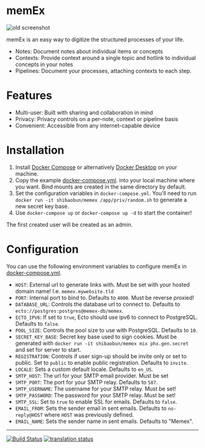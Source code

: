 # memEx

![old screenshot](https://gitea.bubbletea.dev/shibao/memEx/raw/branch/stable/home.png)

memEx is an easy way to digitize the structured processes of your life.

- Notes: Document notes about individual items or concepts
- Contexts: Provide context around a single topic and hotlink to individual
  concepts in your notes
- Pipelines: Document your processes, attaching contexts to each step.

# Features

- Multi-user: Built with sharing and collaboration in mind
- Privacy: Privacy controls on a per-note, context or pipeline basis
- Convenient: Accessible from any internet-capable device

# Installation

1. Install [Docker Compose](https://docs.docker.com/compose/install/) or alternatively [Docker Desktop](https://docs.docker.com/desktop/) on your machine.
1. Copy the example [docker-compose.yml](https://gitea.bubbletea.dev/shibao/memEx/src/branch/stable/docker-compose.yml). into your local machine where you want.
   Bind mounts are created in the same directory by default.
1. Set the configuration variables in `docker-compose.yml`. You'll need to run
   `docker run -it shibaobun/memex /app/priv/random.sh` to generate a new
   secret key base.
1. Use `docker-compose up` or `docker-compose up -d` to start the container!

The first created user will be created as an admin.

# Configuration

You can use the following environment variables to configure memEx in
[docker-compose.yml](https://gitea.bubbletea.dev/shibao/memEx/src/branch/stable/docker-compose.yml).

- `HOST`: External url to generate links with. Must be set with your hosted
  domain name! I.e. `memex.mywebsite.tld`
- `PORT`: Internal port to bind to. Defaults to `4000`. Must be reverse proxied!
- `DATABASE_URL`: Controls the database url to connect to. Defaults to
  `ecto://postgres:postgres@memex-db/memex`.
- `ECTO_IPV6`: If set to `true`, Ecto should use ipv6 to connect to PostgreSQL.
  Defaults to `false`.
- `POOL_SIZE`: Controls the pool size to use with PostgreSQL. Defaults to `10`.
- `SECRET_KEY_BASE`: Secret key base used to sign cookies. Must be generated
  with `docker run -it shibaobun/memex mix phx.gen.secret` and set for server to start.
- `REGISTRATION`: Controls if user sign-up should be invite only or set to
  public. Set to `public` to enable public registration. Defaults to `invite`.
- `LOCALE`: Sets a custom default locale. Defaults to `en_US`.
- `SMTP_HOST`: The url for your SMTP email provider. Must be set
- `SMTP_PORT`: The port for your SMTP relay. Defaults to `587`.
- `SMTP_USERNAME`: The username for your SMTP relay. Must be set!
- `SMTP_PASSWORD`: The password for your SMTP relay. Must be set!
- `SMTP_SSL`: Set to `true` to enable SSL for emails. Defaults to `false`.
- `EMAIL_FROM`: Sets the sender email in sent emails. Defaults to
  `no-reply@HOST` where `HOST` was previously defined.
- `EMAIL_NAME`: Sets the sender name in sent emails. Defaults to "Memex".

---

[![Build
Status](https://drone.bubbletea.dev/api/badges/shibao/memEx/status.svg?ref=refs/heads/dev)](https://drone.bubbletea.dev/shibao/memEx)
[![translation
status](https://weblate.bubbletea.dev/widgets/memEx/-/svg-badge.svg)](https://weblate.bubbletea.dev/engage/memEx/)
